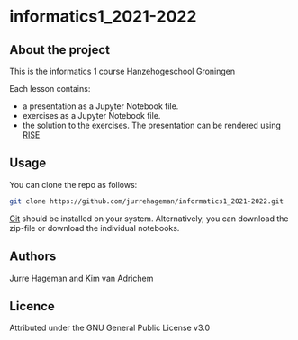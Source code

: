 # informatics1_2021-2022

## About the project

This is the informatics 1 course Hanzehogeschool Groningen

Each lesson contains:  
- a presentation as a Jupyter Notebook file.
- exercises as a Jupyter Notebook file.
- the solution to the exercises.
The presentation can be rendered using [RISE](https://rise.readthedocs.io/en/stable/)

## Usage

You can clone the repo as follows:
```sh
git clone https://github.com/jurrehageman/informatics1_2021-2022.git
```
[Git](https://git-scm.com/downloads) should be installed on your system.
Alternatively, you can download the zip-file or download the individual notebooks.

## Authors

Jurre Hageman and Kim van Adrichem

## Licence

Attributed under the GNU General Public License v3.0